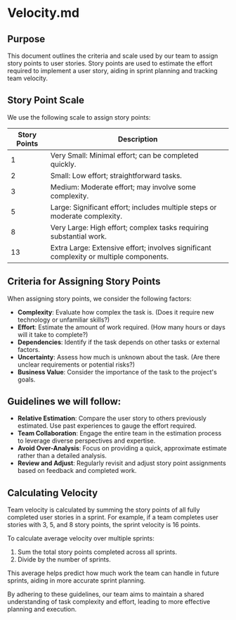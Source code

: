 # Velocity.md

## Purpose

This document outlines the criteria and scale used by our team to assign story points to user stories. Story points are used to estimate the effort required to implement a user story, aiding in sprint planning and tracking team velocity.

## Story Point Scale

We use the following scale to assign story points:

| Story Points | Description                                         |
|--------------|-----------------------------------------------------|
| 1            | Very Small: Minimal effort; can be completed quickly. |
| 2            | Small: Low effort; straightforward tasks.           |
| 3            | Medium: Moderate effort; may involve some complexity. |
| 5            | Large: Significant effort; includes multiple steps or moderate complexity. |
| 8            | Very Large: High effort; complex tasks requiring substantial work. |
| 13           | Extra Large: Extensive effort; involves significant complexity or multiple components. |

## Criteria for Assigning Story Points

When assigning story points, we consider the following factors:

- **Complexity**: Evaluate how complex the task is. (Does it require new technology or unfamiliar skills?)
- **Effort**: Estimate the amount of work required. (How many hours or days will it take to complete?)
- **Dependencies**: Identify if the task depends on other tasks or external factors.
- **Uncertainty**: Assess how much is unknown about the task. (Are there unclear requirements or potential risks?)
- **Business Value**: Consider the importance of the task to the project's goals.

## Guidelines we will follow:

- **Relative Estimation**: Compare the user story to others previously estimated. Use past experiences to gauge the effort required.
- **Team Collaboration**: Engage the entire team in the estimation process to leverage diverse perspectives and expertise.
- **Avoid Over-Analysis**: Focus on providing a quick, approximate estimate rather than a detailed analysis.
- **Review and Adjust**: Regularly revisit and adjust story point assignments based on feedback and completed work.

## Calculating Velocity

Team velocity is calculated by summing the story points of all fully completed user stories in a sprint. For example, if a team completes user stories with 3, 5, and 8 story points, the sprint velocity is 16 points.

To calculate average velocity over multiple sprints:

1. Sum the total story points completed across all sprints.
2. Divide by the number of sprints.

This average helps predict how much work the team can handle in future sprints, aiding in more accurate sprint planning.


By adhering to these guidelines, our team aims to maintain a shared understanding of task complexity and effort, leading to more effective planning and execution.
